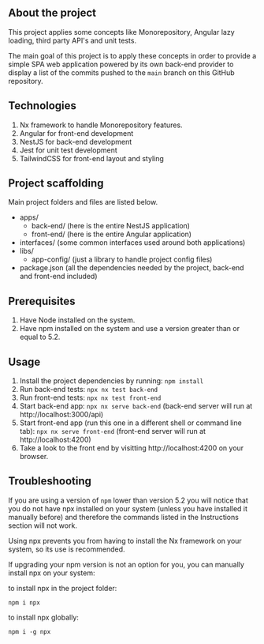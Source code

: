 ## About the project
This project applies some concepts like Monorepository, Angular lazy loading, third party API's and unit tests.

The main goal of this project is to apply these concepts in order to provide a simple SPA web application powered by its own back-end provider to display a list of the commits pushed to the `main` branch on this GitHub repository.

## Technologies
1. Nx framework to handle Monorepository features.
2. Angular for front-end development
3. NestJS for back-end development
4. Jest for unit test development
5. TailwindCSS for front-end layout and styling

## Project scaffolding
Main project folders and files are listed below.
- apps/
	- back-end/ (here is the entire NestJS application)
	- front-end/ (here is the entire Angular application)
-  interfaces/ (some common interfaces used around both applications)
- libs/
	- app-config/ (just a library to handle project config files)
- package.json (all the dependencies needed by the project, back-end and front-end included)

## Prerequisites
1. Have Node installed on the system.
2. Have npm installed on the system and use a version greater than or equal to 5.2.

## Usage

1. Install the project dependencies by running: `npm install`
2. Run back-end tests: `npx nx test back-end`
3. Run front-end tests: `npx nx test front-end`
4. Start back-end app: `npx nx serve back-end` (back-end server will run at http://localhost:3000/api)
5. Start front-end app (run this one in a different shell or command line tab): `npx nx serve front-end` (front-end server will run at http://localhost:4200)
6. Take a look to the front end by visitting http://localhost:4200 on your browser.

## Troubleshooting
If you are using a version of `npm` lower than version 5.2 you will notice that you do not have npx installed on your system (unless you have installed it manually before) and therefore the commands listed in the Instructions section will not work.

Using npx prevents you from having to install the Nx framework on your system, so its use is recommended.

If upgrading your npm version is not an option for you, you can manually install npx on your system:

to install npx in the project folder:

`npm i npx`

to install npx globally:

`npm i -g npx`

